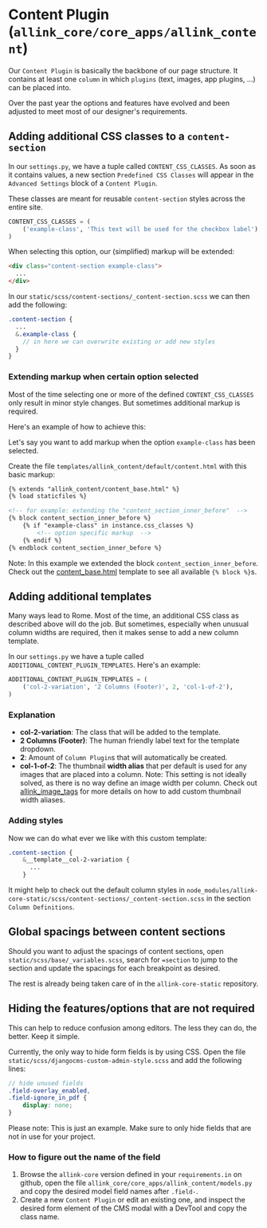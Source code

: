 # Content Plugin (`allink_core/core_apps/allink_content`)

Our `Content Plugin` is basically the backbone of our page structure. It contains at least one `column` in which `plugins` (text, images, app plugins, ...) can be placed into.

Over the past year the options and features have evolved and been adjusted to meet most of our designer's requirements.

## Adding additional CSS classes to a `content-section`

In our `settings.py`, we have a tuple called `CONTENT_CSS_CLASSES`. As soon as it contains values, a new section `Predefined CSS Classes` will appear in the `Advanced Settings` block of a `Content Plugin`.

These classes are meant for reusable `content-section` styles across the entire site.

```Python
CONTENT_CSS_CLASSES = (
    ('example-class', 'This text will be used for the checkbox label'),
)
```

When selecting this option, our (simplified) markup will be extended:

```HTML
<div class="content-section example-class">
  ...
</div>
```

In our `static/scss/content-sections/_content-section.scss` we can then add the following:

```SCSS
.content-section {
  ...
  &.example-class {
    // in here we can overwrite existing or add new styles
  }
}
```

### Extending markup when certain option selected

Most of the time selecting one or more of the defined `CONTENT_CSS_CLASSES` only result in minor style changes. But sometimes additional markup is required.

Here's an example of how to achieve this:

Let's say you want to add markup when the option `example-class` has been selected.

Create the file `templates/allink_content/default/content.html` with this basic markup:

```HTML
{% extends "allink_content/content_base.html" %}
{% load staticfiles %}

<!-- for example: extending the "content_section_inner_before"  -->
{% block content_section_inner_before %}
    {% if "example-class" in instance.css_classes %}
        <!-- option specific markup  -->
    {% endif %}
{% endblock content_section_inner_before %}

```

Note: In this example we extended the block `content_section_inner_before`. Check out the [content_base.html](https://github.com/allink/allink-core/blob/v1.0.x/allink_core/core_apps/allink_content/templates/allink_content/content_base.html) template to see all available `{% block %}`s.


## Adding additional templates

Many ways lead to Rome. Most of the time, an additional CSS class as described above will do the job. But sometimes, especially when unusual column widths are required, then it makes sense to add a new column template.

In our `settings.py` we have a tuple called `ADDITIONAL_CONTENT_PLUGIN_TEMPLATES`. Here's an example:

```Python
ADDITIONAL_CONTENT_PLUGIN_TEMPLATES = (
    ('col-2-variation', '2 Columns (Footer)', 2, 'col-1-of-2'),
)
```

### Explanation

- <strong>col-2-variation</strong>: The class that will be added to the template.
- <strong>2 Columns (Footer)</strong>: The human friendly label text for the template dropdown.
- <strong>2</strong>: Amount of `Column Plugin`s that will automatically be created.
- <strong>col-1-of-2</strong>: The thumbnail <strong>width alias</strong> that per default is used for any images that are placed into a column. Note: This setting is not ideally solved, as there is no way define an image width per column. Check out [allink_image_tags](../templates/image.md) for more details on how to add custom thumbnail width aliases.

### Adding styles

Now we can do what ever we like with this custom template:

```SCSS
.content-section {
    &__template__col-2-variation {
      ...
    }
```

It might help to check out the default column styles in `node_modules/allink-core-static/scss/content-sections/_content-section.scss` in the section `Column Definitions`.

## Global spacings between content sections

Should you want to adjust the spacings of content sections, open `static/scss/base/_variables.scss`, search for `=section` to jump to the section and update the spacings for each breakpoint as desired.

The rest is already being taken care of in the `allink-core-static` repository.

## Hiding the features/options that are not required

This can help to reduce confusion among editors. The less they can do, the better. Keep it simple.

Currently, the only way to hide form fields is by using CSS. Open the file `static/scss/djangocms-custom-admin-style.scss` and add the following lines:

```SCSS
// hide unused fields
.field-overlay_enabled,
.field-ignore_in_pdf {
    display: none;
}
```

Please note: This is just an example. Make sure to only hide fields that are not in use for your project.

### How to figure out the name of the field

1. Browse the `allink-core` version defined in your `requirements.in` on github, open the file `allink_core/core_apps/allink_content/models.py` and copy the desired model field names after `.field-`.
2. Create a new `Content Plugin` or edit an existing one, and inspect the desired form element of the CMS modal with a DevTool and copy the class name.
